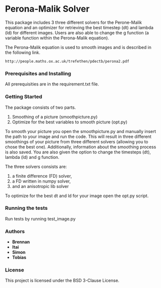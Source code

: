 ### 
# Perona-Malik Solver

This package includes 3 three different solvers for the Perone-Malik equation
and an optimizer for retrieving the best timestep (dt) and lambda (ld) for different
images. Users are also able to change the g function (a variable function within the 
Perona-Malik equation).

The Perona-Malik equation is used to smooth images and is described in the following
link.

    http://people.maths.ox.ac.uk/trefethen/pdectb/perona2.pdf


### Prerequisites and Installing

All prerequisities are in the requirement.txt file.


### Getting Started

The package consists of two parts. 
1. Smoothing of a picture (smoothpicture.py)
2. Optimize for the best variables to smooth picture (opt.py)

To smooth your picture you open the smoothpicture.py and manually
insert the path to your image and run the code. This will result
in three different smoothings of your picture from three different
solvers (allowing you to chose the best one). Additionally, information
about the smoothing process is also saved. You are also given the 
option to change the timesteps (dt), lambda (ld) and g function.

The three solvers consists are:
1. a finite difference (FD) solver,
2. a FD written in numpy solver,
3. and an anisotropic lib solver


To optimize for the best dt and ld for your image open the opt.py script.


### Running the tests

Run tests by running test_image.py

### Authors
* **Brennan** 
* **Itai**
* **Simon**
* **Tobias**

### License

This project is licensed under the BSD 3-Clause License.

